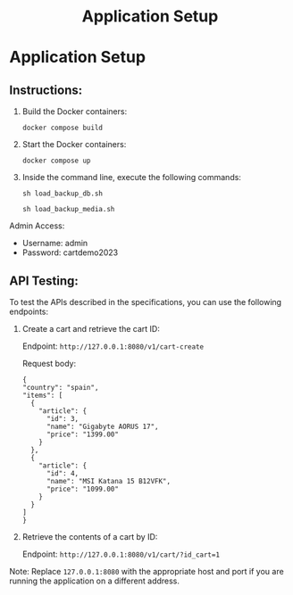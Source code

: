 <h1 align="center">Application Setup</h1>

<h1>Application Setup</h1>
<h2>Instructions:</h2>
<ol>
  <li>Build the Docker containers:</li>
  <pre><code>docker compose build</code></pre>
  <li>Start the Docker containers:</li>
  <pre><code>docker compose up</code></pre>
  <li>Inside the command line, execute the following commands:</li>
  <pre><code>sh load_backup_db.sh</code></pre>
  <pre><code>sh load_backup_media.sh</code></pre>
</ol
<h2>Admin Access:</h2>
<ul>
  <li>Username: admin</li>
  <li>Password: cartdemo2023</li>
</ul>
<h2>API Testing:</h2>
<p>To test the APIs described in the specifications, you can use the following endpoints:</p>
<ol>
  <li>Create a cart and retrieve the cart ID:</li>
  <p>Endpoint: <code>http://127.0.0.1:8080/v1/cart-create</code></p>
  <p>Request body:</p>
  <pre><code>{
"country": "spain",
"items": [
  {
    "article": {
      "id": 3,
      "name": "Gigabyte AORUS 17",
      "price": "1399.00"
    }
  },
  {
    "article": {
      "id": 4,
      "name": "MSI Katana 15 B12VFK",
      "price": "1099.00"
    }
  }
]
}</code></pre>
<li>Retrieve the contents of a cart by ID:</li>
<p>Endpoint: <code>http://127.0.0.1:8080/v1/cart/?id_cart=1</code></p>
</ol>
<p>Note: Replace <code>127.0.0.1:8080</code> with the appropriate host and port if you are running the application on a different address.</p>
